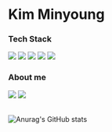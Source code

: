 # Kim Minyoung

### Tech Stack

<div>
<img src="https://img.shields.io/badge/JavaScript-F7DF1E?style=flat&logo=JavaScript&logoColor=white">
<img src="https://img.shields.io/badge/TypeScript-3178C6?style=flat&logo=TypeScript&logoColor=white">
<img src="https://img.shields.io/badge/React-61DAFB?style=flat&logo=React&logoColor=white">
  <img src="https://img.shields.io/badge/React Native-61DAFB?style=flat&logo=ReactNative&logoColor=white">
<img src="https://img.shields.io/badge/Next.js-000000?style=flat&logo=Next.js&logoColor=white"> 
</div>

### About me

<div>
<a href="https://velog.io/@alsendrha1/posts" target="_blank"><img src="https://img.shields.io/badge/Velog-20C997?style=flat&logo=Velog&logoColor=white"></a>
<a href="mailto:alsendrha@naver.com" target="_blank"><img src="https://img.shields.io/badge/Email-8B89CC?style=flat&logo=Mail.Ru&logoColor=white"></a>
</div>

<br>

![Anurag's GitHub stats](https://github-readme-stats.vercel.app/api?username=alsendrha&theme=react&show_icons=true)
